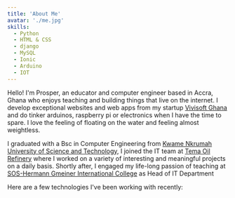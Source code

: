 ```yaml
---
title: 'About Me'
avatar: './me.jpg'
skills:
  - Python
  - HTML & CSS
  - django
  - MySQL
  - Ionic
  - Arduino
  - IOT
---
```


Hello! I'm Prosper, an educator and computer engineer based in Accra, Ghana who enjoys teaching and building things that live on the internet. I develop exceptional websites and web apps from my startup [Vivisoft Ghana](https://www.vivisoftghana.com/) and do tinker arduinos, raspberry pi or electronics when I have the time to spare. I love the feeling of floating on the water and feeling almost weightless.

I graduated with a Bsc in Computer Engineering from [Kwame Nkrumah University of Science and Technology](https://www.knust.edu.gh/), I joined the IT team at [Tema Oil Refinery](https://www.tor.com.gh/) where I worked on a variety of interesting and meaningful projects on a daily basis. Shortly after, I engaged my life-long passion of teaching at [SOS-Hermann Gmeiner International College](https://www.soshgic.edu.gh/) as Head of IT Department

Here are a few technologies I've been working with recently:
